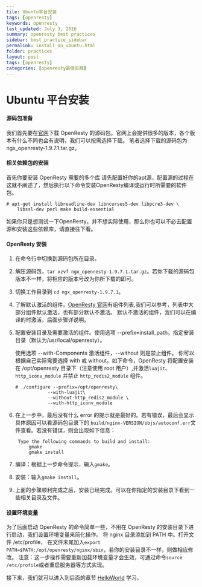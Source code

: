 ```yaml
---
tile: Ubuntu平台安装
tags: [openresty]
keywords: openresty
last_updated: July 3, 2016
summary: openresty best practices
sidebar: best_practice_sidebar
permalink: install_on_ubuntu.html
folder: practices
layout: post
tags: [openresty]
categories: [openresty最佳实践]
---
```

# Ubuntu 平台安装

#### 源码包准备

我们首先要在[官网](http://openresty.org/)下载 OpenResty 的源码包。官网上会提供很多的版本，各个版本有什么不同也会有说明，我们可以按需选择下载。
笔者选择下载的源码包为 ngx_openresty-1.9.7.1.tar.gz。

#### 相关依赖包的安装

首先你要安装 OpenResty 需要的多个库
请先配置好你的apt源，配置源的过程在这就不阐述了，然后执行以下命令安装OpenResty编译或运行时所需要的软件包。

```shell
# apt-get install libreadline-dev libncurses5-dev libpcre3-dev \
    libssl-dev perl make build-essential
```

如果你只是想测试一下OpenResty，并不想实际使用，那么你也可以不必去配置源和安装这些依赖库，请直接往下看。

#### OpenResty 安装

1. 在命令行中切换到源码包所在目录。
2. 解压源码包，```tar xzvf ngx_openresty-1.9.7.1.tar.gz```。若你下载的源码包版本不一样，将相应的版本号改为你所下载的即可。
3. 切换工作目录到 `cd ngx_openresty-1.9.7.1`。
4. 了解默认激活的组件。[OpenResty 官网](http://openresty.org/)有组件列表,我们可以参考，列表中大部分组件默认激活，也有部分默认不激活。
默认不激活的组件，我们可以在编译的时激活，后面步骤详说明。
5. 配置安装目录及需要激活的组件。使用选项 --prefix=install_path，指定安装目录（默认为/usr/local/openresty）。

    使用选项 --with-Components 激活组件，--without 则是禁止组件。
    你可以根据自己实际需要选择 with 或 without。如下命令，OpenResty 将配置安装在 /opt/openresty 目录下（注意使用 root 用户）,并激活`luajit`、`http_iconv_module` 并禁止 `http_redis2_module` 组件。

    ```shell
    # ./configure --prefix=/opt/openresty\
                --with-luajit\
                --without-http_redis2_module \
                --with-http_iconv_module
    ```

6. 在上一步中，最后没有什么 error 的提示就是最好的。若有错误，最后会显示
具体原因可以看源码包目录下的 `build/nginx-VERSION/objs/autoconf.err`文件查看。若没有错误，则会出现如下信息：

    ```shell
     Type the following commands to build and install:
         gmake
         gmake install
    ```

7. 编译：根据上一步命令提示，输入`gmake`。
8. 安装：输入`gmake install`。
9. 上面的步骤顺利完成之后，安装已经完成。可以在你指定的安装目录下看到一些相关目录及文件。

#### 设置环境变量

为了后面启动 OpenResty 的命令简单一些，不用在 OpenResty 的安装目录下进行启动，我们设置环境变量来简化操作。
将 nginx 目录添加到 PATH 中。打开文件 /etc/profile，
在文件末尾加入`export PATH=$PATH:/opt/openresty/nginx/sbin`，若你的安装目录不一样，则做相应修改。
注意：这一步操作需要重新加载环境变量才会生效，可通过命令`source /etc/profile`或者重启服务器等方式实现。

接下来，我们就可以进入到后面的章节 [HelloWorld](helloworld.md) 学习。


